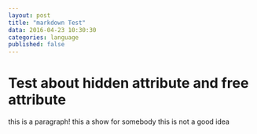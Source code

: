 ```yaml
---
layout: post
title: "markdown Test"
data: 2016-04-23 10:30:30
categories: language
published: false
---
```



# Test about hidden attribute and free attribute



this is a paragraph! <span selfattr="show">this a show for somebody</span>  <span hidden="hidden">this for pronounce</span>
this is not a good idea
